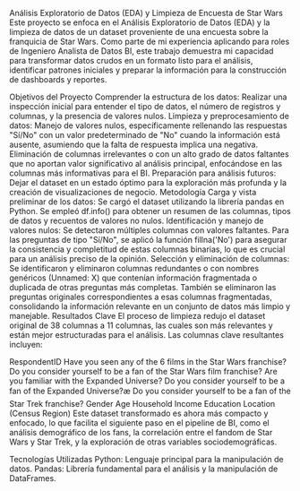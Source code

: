 

Análisis Exploratorio de Datos (EDA) y Limpieza de Encuesta de Star Wars
Este proyecto se enfoca en el Análisis Exploratorio de Datos (EDA) y la limpieza de datos de un dataset proveniente de una encuesta sobre la franquicia de Star Wars. Como parte de mi experiencia aplicando para roles de Ingeniero Analista de Datos BI, este trabajo demuestra mi capacidad para transformar datos crudos en un formato listo para el análisis, identificar patrones iniciales y preparar la información para la construcción de dashboards y reportes.

Objetivos del Proyecto
Comprender la estructura de los datos: Realizar una inspección inicial para entender el tipo de datos, el número de registros y columnas, y la presencia de valores nulos.
Limpieza y preprocesamiento de datos:
Manejo de valores nulos, específicamente rellenando las respuestas "Sí/No" con un valor predeterminado de "No" cuando la información está ausente, asumiendo que la falta de respuesta implica una negativa.
Eliminación de columnas irrelevantes o con un alto grado de datos faltantes que no aportan valor significativo al análisis principal, enfocándose en las columnas más informativas para el BI.
Preparación para análisis futuros: Dejar el dataset en un estado óptimo para la exploración más profunda y la creación de visualizaciones de negocio.
Metodología
Carga y vista preliminar de los datos: Se cargó el dataset utilizando la librería pandas en Python. Se empleó df.info() para obtener un resumen de las columnas, tipos de datos y recuentos de valores no nulos.
Identificación y manejo de valores nulos: Se detectaron múltiples columnas con valores faltantes. Para las preguntas de tipo "Sí/No", se aplicó la función fillna('No') para asegurar la consistencia y completitud de estas columnas binarias, lo que es crucial para un análisis preciso de la opinión.
Selección y eliminación de columnas: Se identificaron y eliminaron columnas redundantes o con nombres genéricos (Unnamed: X) que contenían información fragmentada o duplicada de otras preguntas más completas. También se eliminaron las preguntas originales correspondientes a esas columnas fragmentadas, consolidando la información relevante en un conjunto de datos más limpio y manejable.
Resultados Clave
El proceso de limpieza redujo el dataset original de 38 columnas a 11 columnas, las cuales son más relevantes y están mejor estructuradas para el análisis. Las columnas clave resultantes incluyen:

RespondentID
Have you seen any of the 6 films in the Star Wars franchise?
Do you consider yourself to be a fan of the Star Wars film franchise?
Are you familiar with the Expanded Universe?
Do you consider yourself to be a fan of the Expanded Universe?æ
Do you consider yourself to be a fan of the Star Trek franchise?
Gender
Age
Household Income
Education
Location (Census Region)
Este dataset transformado es ahora más compacto y enfocado, lo que facilita el siguiente paso en el pipeline de BI, como el análisis demográfico de los fans, la correlación entre el fandom de Star Wars y Star Trek, y la exploración de otras variables sociodemográficas.

Tecnologías Utilizadas
Python: Lenguaje principal para la manipulación de datos.
Pandas: Librería fundamental para el análisis y la manipulación de DataFrames.
